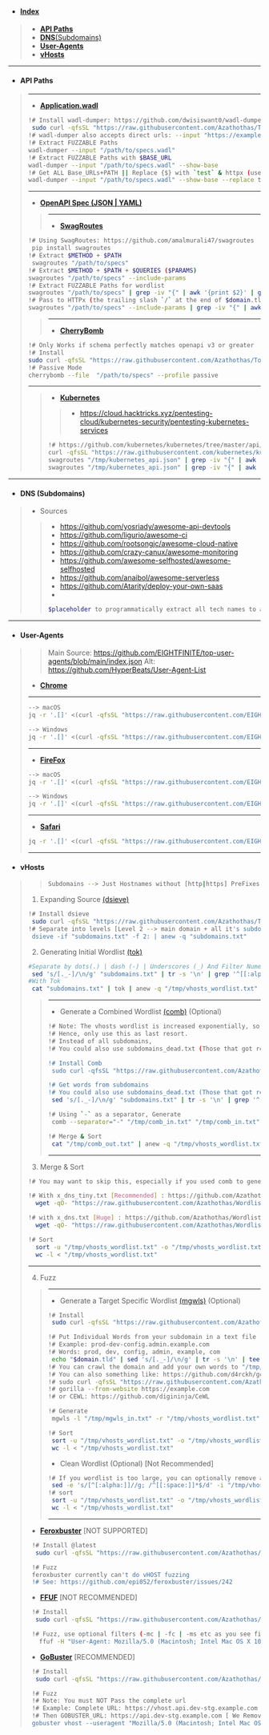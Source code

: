- #### [Index]()
> - [**API Paths**](https://github.com/Azathothas/Wordlists/blob/main/Misc/README.md#api-paths)
> - [**DNS**(Subdomains)](https://github.com/Azathothas/Wordlists/blob/main/Misc/README.md#dns-subdomains)
> - [**User-Agents**](https://github.com/Azathothas/Wordlists/blob/main/Misc/README.md#user-agents)
> - [**vHosts**](https://github.com/Azathothas/Wordlists/blob/main/Misc/README.md#vhosts)
---
- #### API Paths
> ---
> - [**Application.wadl**](https://eclipse-ee4j.github.io/jersey.github.io/documentation/latest/wadl.html)
> ```bash
> !# Install wadl-dumper: https://github.com/dwisiswant0/wadl-dumper
>  sudo curl -qfsSL "https://raw.githubusercontent.com/Azathothas/Toolpacks/main/x86_64/wadl-dumper" -o "/usr/local/bin/wadl-dumper" && sudo chmod +xwr "/usr/local/bin/wadl-dumper"
> !# wadl-dumper also accepts direct urls: --input "https://example.com/app.wadl"
> !# Extract FUZZABLE Paths
> wadl-dumper --input "/path/to/specs.wadl" 
> !# Extract FUZZABLE Paths with $BASE_URL
> wadl-dumper --input "/path/to/specs.wadl" --show-base
> !# Get ALL Base_URLs+PATH || Replace {$} with `test` & httpx (use -fc 401,403 etc to filter by Status Code)
> wadl-dumper --input "/path/to/specs.wadl" --show-base --replace test | httpx -silent -include-response --json |  jq . | less
> ```
> ---
> - [**OpenAPI Spec (JSON | YAML)**](https://editor.swagger.io/)
> > ---
> > - [**SwagRoutes**](https://github.com/amalmurali47/swagroutes)
> ```bash
> !# Using SwagRoutes: https://github.com/amalmurali47/swagroutes
>  pip install swagroutes
> !# Extract $METHOD + $PATH
>  swagroutes "/path/to/specs"
> !# Extract $METHOD + $PATH + $QUERIES ($PARAMS)
> swagroutes "/path/to/specs" --include-params
> !# Extract FUZZABLE Paths for wordlist
> swagroutes "/path/to/specs" | grep -iv "{" | awk '{print $2}' | grep -oE '\/[^\ ]+' | sed 's/^\///' 
> !# Pass to HTTPx (the trailing slash `/` at the end of $domain.tld is REQUIRED)
> swagroutes "/path/to/specs" --include-params | grep -iv "{" | awk '{print $2}' | grep -oE '\/[^\ ]+' | sed 's/^\///' | sed 's|^|https://$domain.tld/|' | httpx -silent -include-response --json |  jq . | less
> ```
> > ---
> > - [**CherryBomb**](blst-security/cherrybomb)
> ```bash 
> !# Only Works if schema perfectly matches openapi v3 or greater
> !# Install
> sudo curl -qfsSL "https://raw.githubusercontent.com/Azathothas/Toolpacks/main/x86_64/cherrybomb" -o "/usr/local/bin/cherrybomb" && sudo chmod +xwr "/usr/local/bin/cherrybomb"
> !# Passive Mode
> cherrybomb --file  "/path/to/specs" --profile passive
> ```
> ---
> > - [**Kubernetes**](https://github.com/kubernetes/kubernetes/)
> > > - https://cloud.hacktricks.xyz/pentesting-cloud/kubernetes-security/pentesting-kubernetes-services
> > ```bash
> > !# https://github.com/kubernetes/kubernetes/tree/master/api/openapi-spec
> > curl -qfsSL "https://raw.githubusercontent.com/kubernetes/kubernetes/master/api/openapi-spec/swagger.json" -o "/tmp/kubernetes_api.json"
> > swagroutes "/tmp/kubernetes_api.json" | grep -iv "{" | awk '{print $2}' | grep -oE '\/[^\ ]+' | sed 's/^\///' | anew x_api_tiny.txt | wc -l
> > swagroutes "/tmp/kubernetes_api.json" | grep -iv "{" | awk '{print $2}' | grep -oE '\/[^\ ]+' | sed 's/^\///' | anew x_lhf_mini.txt | wc -l
> > ```
---
- #### DNS (Subdomains)
> - Sources
> > - https://github.com/yosriady/awesome-api-devtools
> > - https://github.com/ligurio/awesome-ci
> > - https://github.com/rootsongjc/awesome-cloud-native
> > - https://github.com/crazy-canux/awesome-monitoring
> > - https://github.com/awesome-selfhosted/awesome-selfhosted
> > - https://github.com/anaibol/awesome-serverless
> > - https://github.com/Atarity/deploy-your-own-saas
> > - 
> > ```bash
> > $placeholder to programmatically extract all tech names to add into x_dns
> > ```
--- 
- #### User-Agents
> > Main Source: https://github.com/EIGHTFINITE/top-user-agents/blob/main/index.json
> > Alt: https://github.com/HyperBeats/User-Agent-List
> - [**Chrome**](https://chromereleases.googleblog.com/)
> ---
> ```bash
> --> macOS
> jq -r '.[]' <(curl -qfsSL "https://raw.githubusercontent.com/EIGHTFINITE/top-user-agents/main/index.json") | grep -i 'mac' | grep -i 'chrome' | sort -u | tail -n 1
>
> --> Windows
> jq -r '.[]' <(curl -qfsSL "https://raw.githubusercontent.com/EIGHTFINITE/top-user-agents/main/index.json") | grep -i 'Windows NT 10' | grep -i 'chrome'| grep -iv 'edg\|opr\|ya' | sort -u | tail -n 1
> 
> ```
> ---
> - [**FireFox**](https://www.mozilla.org/en-US/firefox/releases/)
> ```bash
> --> macOS
> jq -r '.[]' <(curl -qfsSL "https://raw.githubusercontent.com/EIGHTFINITE/top-user-agents/main/index.json") | grep -i 'mac' | grep -i 'firefox' | sort -u | tail -n 1
>
> --> Windows
> jq -r '.[]' <(curl -qfsSL "https://raw.githubusercontent.com/EIGHTFINITE/top-user-agents/main/index.json") | grep -i 'Windows NT 10' | grep -i 'firefox' | grep -iv 'edg\|opr\|ya' | sort -u | tail -n 1 
> ```
> ---
> - [**Safari**](https://developer.apple.com/documentation/safari-release-notes)
> ```bash
> jq -r '.[]' <(curl -qfsSL "https://raw.githubusercontent.com/EIGHTFINITE/top-user-agents/main/index.json") | grep -i 'mac' | grep -i 'safari' | sort -u | tail -n 1
> ```
> ---
- #### vHosts
> > ```bash
> > Subdomains --> Just Hostnames without [http|https] PreFixes
> > ```
> 1. Expanding Source [(dsieve)](https://github.com/trickest/dsieve)
> ```bash
> !# Install dsieve
>  sudo curl -qfsSL "https://raw.githubusercontent.com/Azathothas/Toolpacks/main/x86_64/dsieve" -o "/usr/local/bin/dsieve" && sudo chmod +xwr "/usr/local/bin/dsieve"
> !# Separate into levels [Level 2 --> main domain + all it's subdomains]
>  dsieve -if "subdomains.txt" -f 2: | anew -q "subdomains.txt"
> ```
> 2. Generating Initial Wordlist [(tok)](https://github.com/tomnomnom/hacks/tree/master/tok)
> ```bash
> #Separate by dots(.) | dash (-) | Underscores (_) And Filter Numerics
>  sed 's/[._-]/\n/g' "subdomains.txt" | tr -s '\n' | grep '^[[:alpha:]]\+$' | anew -q "/tmp/vhosts_wordlist.txt"
> #With Tok
>  cat "subdomains.txt" | tok | anew -q "/tmp/vhosts_wordlist.txt"
> ```
> > ---
> > - Generate a Combined Wordlist [(comb)](https://github.com/tomnomnom/hacks/tree/master/comb) (Optional) 
> > ```bash
> > !# Note: The vhosts wordlist is increased exponentially, so if initial list is 1000, then result will be (1000 X 1000 = 1,000,000)
> > !# Hence, only use this as last resort.
> > !# Instead of all subdomains,
> > !# You could also use subdomains_dead.txt (Those that got resolved but aren't alive) to reduce the output
> > 
> > !# Install Comb
> >  sudo curl -qfsSL "https://raw.githubusercontent.com/Azathothas/Toolpacks/main/x86_64/comb" -o "/usr/local/bin/comb" && sudo chmod +xwr "/usr/local/bin/comb"
> > 
> > !# Get words from subdomains
> > !# You could also use subdomains_dead.txt (Those that got resolved but aren't alive) to reduce the output
> >  sed 's/[._-]/\n/g' "subdomains.txt" | tr -s '\n' | grep '^[[:alpha:]]\+$' | anew -q "/tmp/comb_in.txt"
> > 
> > !# Using `-` as a separator, Generate
> >  comb --separator="-" "/tmp/comb_in.txt" "/tmp/comb_in.txt" > "/tmp/comb_out.txt"
> > 
> > !# Merge & Sort
> >  cat "/tmp/comb_out.txt" | anew -q "/tmp/vhosts_wordlist.txt"
> > ```
> > ---
> 3. Merge & Sort
> ```bash
> !# You may want to skip this, especially if you used comb to generate permutations
> 
> !# With x_dns_tiny.txt [Recommended] : https://github.com/Azathothas/Wordlists/blob/main/x_dns_tiny.txt
>   wget -qO- "https://raw.githubusercontent.com/Azathothas/Wordlists/main/x_dns_tiny.txt" | anew -q "/tmp/vhosts_wordlist.txt"
> 
> !# with x_dns.txt [Huge] : https://github.com/Azathothas/Wordlists/blob/main/x_dns.txt
>   wget -qO- "https://raw.githubusercontent.com/Azathothas/Wordlists/main/x_dns.txt" | anew -q "/tmp/vhosts_wordlist.txt"
>
> !# Sort
>   sort -u "/tmp/vhosts_wordlist.txt" -o "/tmp/vhosts_wordlist.txt"
>   wc -l < "/tmp/vhosts_wordlist.txt"
> ```
> ---
> 4. Fuzz
> > ---
> > - Generate a Target Specific Wordlist [(mgwls)](https://github.com/trickest/mgwls) (Optional)
> > ```bash
> > !# Install
> >  sudo curl -qfsSL "https://raw.githubusercontent.com/Azathothas/Toolpacks/main/x86_64/mgwls" -o "/usr/local/bin/mgwls" && sudo chmod +xwr "/usr/local/bin/mgwls"
> >
> > !# Put Individual Words from your subdomain in a text file
> > !# Example: prod-dev-config.admin.example.com
> > !# Words: prod, dev, config, admin, example, com
> >  echo "$domain.tld" | sed 's/[._-]/\n/g' | tr -s '\n' | tee "/tmp/mgwls_in.txt"
> > !# You can crawl the domain and add your own words to "/tmp/mgwls_in.txt"
> > !# You can also something like: https://github.com/d4rckh/gorilla
> > !# sudo curl -qfsSL "https://raw.githubusercontent.com/Azathothas/Toolpacks/main/x86_64/gorilla" -o "/usr/local/bin/gorilla" && sudo chmod +xwr "/usr/local/bin/gorilla"
> > !# gorilla --from-website https://example.com
> > !# or CEWL: https://github.com/digininja/CeWL
> > 
> > !# Generate
> >  mgwls -l "/tmp/mgwls_in.txt" -r "/tmp/vhosts_wordlist.txt" -delimiter "-" | anew -q  "/tmp/vhosts_wordlist.txt"
> >
> > !# Sort
> >  sort -u "/tmp/vhosts_wordlist.txt" -o "/tmp/vhosts_wordlist.txt"
> >  wc -l < "/tmp/vhosts_wordlist.txt"
> > 
> > ```
> > - Clean Wordlist (Optional) [Not Recommended]
> > ```bash
> > !# If you wordlist is too large, you can optionally remove all words that have numerics (digits)
> >  sed -e 's/[^[:alpha:]]//g; /^[[:space:]]*$/d' -i "/tmp/vhosts_wordlist.txt"
> > !# sort
> >  sort -u "/tmp/vhosts_wordlist.txt" -o "/tmp/vhosts_wordlist.txt"
> >  wc -l < "/tmp/vhosts_wordlist.txt"
> > ```
> > ---
> - [**Feroxbuster**](https://epi052.github.io/feroxbuster-docs/docs/) [NOT SUPPORTED]
> ```bash
>  !# Install @latest
>   sudo curl -qfsSL "https://raw.githubusercontent.com/Azathothas/Toolpacks/main/x86_64/feroxbuster" -o "/usr/local/bin/feroxbuster" && sudo chmod +xwr "/usr/local/bin/feroxbuster"
>
>  !# Fuzz
>  feroxbuster currently can't do vHOST fuzzing
>  !# See: https://github.com/epi052/feroxbuster/issues/242
> 
> ```
> - [**FFUF**](https://github.com/ffuf/ffuf#usage) [NOT RECOMMENDED]
> ```bash
>  !# Install
>   sudo curl -qfsSL "https://raw.githubusercontent.com/Azathothas/Toolpacks/main/x86_64/ffuf" -o "/usr/local/bin/ffuf" && sudo chmod +xwr "/usr/local/bin/ffuf"
> 
>  !# Fuzz, use optional filters (-mc | -fc | -ms etc as you see fit)
>    ffuf -H "User-Agent: Mozilla/5.0 (Macintosh; Intel Mac OS X 10_15_7) AppleWebKit/537.36 (KHTML, like Gecko) Chrome/116.0.0.0 Safari/537.36" -w "/tmp/vhosts_wordlist.txt" -H "Host: FUZZ.$DOMAIN.TLD" -u "https://$host_or_ip"
> 
> ```
> - [**GoBuster**](https://github.com/OJ/gobuster#vhost-mode) [RECOMMENDED]
> ```bash
>  !# Install
>   sudo curl -qfsSL "https://raw.githubusercontent.com/Azathothas/Toolpacks/main/x86_64/gobuster" -o "/usr/local/bin/gobuster" && sudo chmod +xwr "/usr/local/bin/gobuster"
> 
>  !# Fuzz
>  !# Note: You must NOT Pass the complete url
>  !# Example: Complete URL: https://vhost.api.dev-stg.example.com
>  !# Then GOBUSTER_URL: https://api.dev-stg.example.com [ We Removed the actual vHOST as that's where we want to FUZZ]
>  gobuster vhost --useragent "Mozilla/5.0 (Macintosh; Intel Mac OS X 10_15_7) AppleWebKit/537.36 (KHTML, like Gecko) Chrome/116.0.0.0 Safari/537.36" --no-tls-validation --append-domain --wordlist "/tmp/vhosts_wordlist.txt" --url "GOBUSTER_URL_NOT_COMPLETE_URL"
> 
> ```
